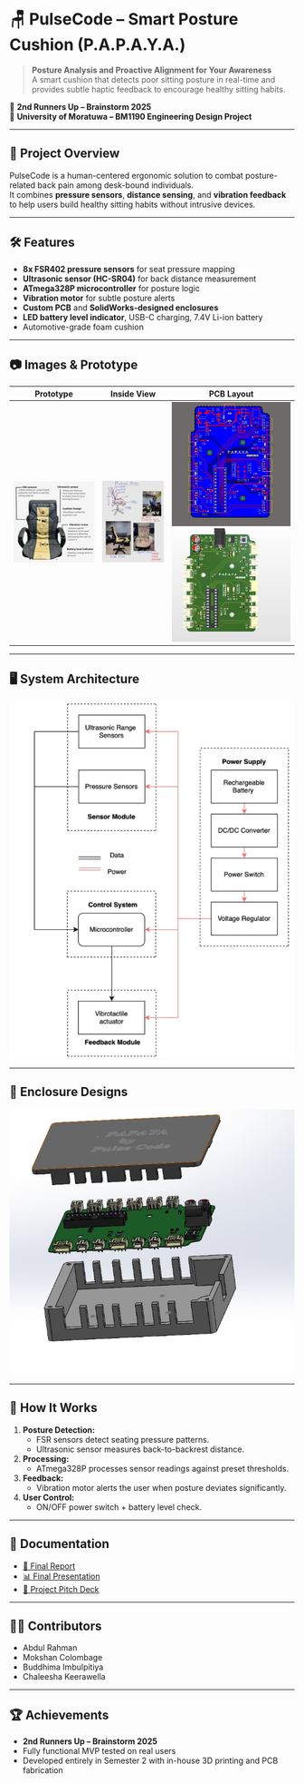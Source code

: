 # 🪑 PulseCode – Smart Posture Cushion (P.A.P.A.Y.A.)

> **Posture Analysis and Proactive Alignment for Your Awareness**  
> A smart cushion that detects poor sitting posture in real-time and provides subtle haptic feedback to encourage healthy sitting habits.

📍 **2nd Runners Up – Brainstorm 2025**  
🏫 **University of Moratuwa – BM1190 Engineering Design Project**

---

## 📜 Project Overview
PulseCode is a human-centered ergonomic solution to combat posture-related back pain among desk-bound individuals.  
It combines **pressure sensors**, **distance sensing**, and **vibration feedback** to help users build healthy sitting habits without intrusive devices.

---

## 🛠 Features
- **8x FSR402 pressure sensors** for seat pressure mapping
- **Ultrasonic sensor (HC-SR04)** for back distance measurement
- **ATmega328P microcontroller** for posture logic
- **Vibration motor** for subtle posture alerts
- **Custom PCB** and **SolidWorks-designed enclosures**
- **LED battery level indicator**, USB-C charging, 7.4V Li-ion battery
- Automotive-grade foam cushion

---

## 📷 Images & Prototype
| Prototype | Inside View | PCB Layout |
|-----------|-------------|------------|
| ![Prototype](prototype_front.jpg) | ![Inside](cushion_inside.jpg) | ![PCB Layout 1](pcb_layout1.jpg) ![PCB Layout 2](pcb_layout2.jpg) |

---

## 🖥 System Architecture
![System Block Diagram](system_block_diagram.png.jpg)

---

## 📐 Enclosure Designs
![SolidWorks Enclosure](enclosure_design.jpg)

---

## 🔬 How It Works
1. **Posture Detection:**  
   - FSR sensors detect seating pressure patterns.  
   - Ultrasonic sensor measures back-to-backrest distance.  
2. **Processing:**  
   - ATmega328P processes sensor readings against preset thresholds.  
3. **Feedback:**  
   - Vibration motor alerts the user when posture deviates significantly.  
4. **User Control:**  
   - ON/OFF power switch + battery level check.

---

## 📑 Documentation
- [📄 Final Report](Final_Report_PAPAYA.pdf)  
- [📊 Final Presentation](Final_Presentation.pdf)  
- [🎯 Project Pitch Deck](PAPAYA_Project_Pitch.pdf)  

---

## 👨‍💻 Contributors
- Abdul Rahman  
- Mokshan Colombage  
- Buddhima Imbulpitiya  
- Chaleesha Keerawella

---

## 🏆 Achievements
- **2nd Runners Up – Brainstorm 2025**
- Fully functional MVP tested on real users
- Developed entirely in Semester 2 with in-house 3D printing and PCB fabrication
